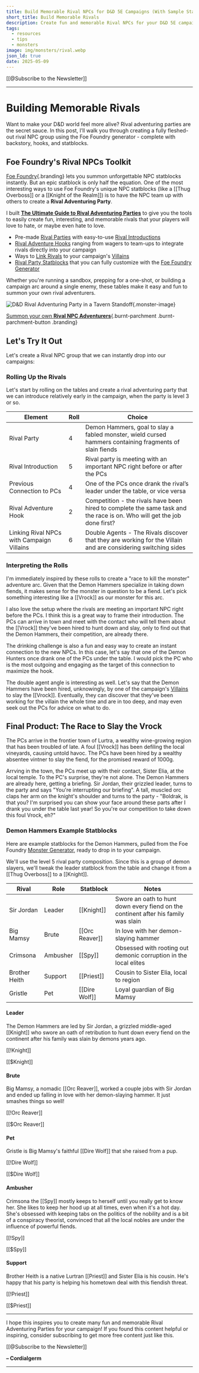 ```yaml
---
title: Build Memorable Rival NPCs for D&D 5E Campaigns (With Sample Statblocks)
short_title: Build Memorable Rivals
description: Create fun and memorable Rival NPCs for your D&D 5E campaigns with statblocks, hooks, and full party examples. Build a rival group from scratch with Foe Foundry!
tags:
  - resources
  - tips
  - monsters
image: img/monsters/rival.webp
json_ld: true
date: 2025-05-09
---
```


[[@Subscribe to the Newsletter]]

---

#	Building Memorable Rivals

Want to make your D&D world feel more alive? Rival adventuring parties are the secret sauce. In this post, I’ll walk you through creating a fully fleshed-out rival NPC group using the Foe Foundry generator - complete with backstory, hooks, and statblocks.

## Foe Foundry's Rival NPCs Toolkit

[Foe Foundry](https://foefoundry.com){.branding} lets you summon unforgettable NPC statblocks instantly. But an epic statblock is only half the equation. One of the most interesting ways to use Foe Foundry's unique NPC statblocks (like a [[Thug Overboss]] or a [[Knight of the Realm]]) is to have the NPC team up with others to create a **Rival Adventuring Party**.

I built [**The Ultimate Guide to Rival Adventuring Parties**](../families/rivals.md) to give you the tools to easily create fun, interesting, and memorable rivals that your players will love to hate, or maybe even hate to love.

- Pre-made [Rival Parties](../families/rivals.md#rival-adventuring-party-statblocks-for-dd-5e) with easy-to-use [Rival Introductions](../families/rivals.md#how-to-introduce-rivals-to-your-campaign)
- [Rival Adventure Hooks](../families/rivals.md#adventure-hooks-for-rival-adventuring-parties-in-dd-5e) ranging from wagers to team-ups to integrate rivals directly into your campaign
- Ways to [Link Rivals](../families/rivals.md#linking-rival-npc-parties-with-your-campaign-villains) to your campaign's [Villains](../families/villains.md)
- [Rival Party Statblocks](../families/rivals.md#rival-adventuring-party-statblocks-for-dd-5e) that you can fully customize with the [Foe Foundry Generator](../generate.md)

Whether you're running a sandbox, prepping for a one-shot, or building a campaign arc around a single enemy, these tables make it easy and fun to summon your own rival adventurers.

![D&D Rival Adventuring Party in a Tavern Standoff](../img/monsters/rival.webp){.monster-image}

[Summon your own **Rival NPC Adventurers**](../families/rivals.md){.burnt-parchment .burnt-parchment-button .branding}

## Let's Try It Out

Let's create a Rival NPC group that we can instantly drop into our campaigns:

### Rolling Up the Rivals

Let's start by rolling on the tables and create a rival adventuring party that we can introduce relatively early in the campaign, when the party is level 3 or so.

| Element | Roll | Choice                   |
| ------------|------|--------------------------|
| Rival Party      | 4  | Demon Hammers, goal to slay a fabled monster, wield cursed hammers containing fragments of slain fiends |
| Rival Introduction | 5 | Rival party is meeting with an important NPC right before or after the PCs |
| Previous Connection to PCs | 4 | One of the PCs once drank the rival’s leader under the table, or vice versa |
| Rival Adventure Hook | 2 | Competition - the rivals have been hired to complete the same task and the race is on. Who will get the job done first? |
| Linking Rival NPCs with Campaign Villains | 6 | Double Agents - The Rivals discover that they are working for the Villain and are considering switching sides |

### Interpreting the Rolls

I'm immediately inspired by these rolls to create a "race to kill the monster" adventure arc. Given that the Demon Hammers specialize in taking down fiends, it makes sense for the monster in question to be a fiend. Let's pick something interesting like a [[Vrock]] as our monster for this arc.  

I also love the setup where the rivals are meeting an important NPC right before the PCs. I think this is a great way to frame their introduction. The PCs can arrive in town and meet with the contact who will tell them about the [[Vrock]] they've been hired to hunt down and slay, only to find out that the Demon Hammers, their competition, are already there.

The drinking challenge is also a fun and easy way to create an instant connection to the new NPCs. In this case, let's say that one of the Demon Hunters once drank one of the PCs under the table. I would pick the PC who is the most outgoing and engaging as the target of this connection to maximize the hook.  

The double agent angle is interesting as well. Let's say that the Demon Hammers have been hired, unknowingly, by one of the campaign's [Villains](../families/villains.md) to slay the [[Vrock]]. Eventually, they can discover that they've been working for the villain the whole time and are in too deep, and may even seek out the PCs for advice on what to do.

## Final Product: The Race to Slay the Vrock

The PCs arrive in the frontier town of Lurtra, a wealthy wine-growing region that has been troubled of late. A foul [[Vrock]] has been defiling the local vineyards, causing untold havoc. The PCs have been hired by a wealthy absentee vintner to slay the fiend, for the promised reward of 1000g.  

Arrving in the town, the PCs meet up with their contact, Sister Elia, at the local temple. To the PC's surprise, they're not alone. The Demon Hammers are already here, getting a briefing. Sir Jordan, their grizzled leader, turns to the party and says "You're interrupting our briefing". A tall, muscled orc claps her arm on the knight's shoulder and turns to the party - "Boldrak, is that you? I'm surprised you can show your face around these parts after I drank you under the table last year! So you're our competition to take down this foul Vrock, eh?" 

### Demon Hammers Example Statblocks

Here are example statblocks for the Demon Hammers, pulled from the Foe Foundry [Monster Generator](../generate.md), ready to drop in to your campaign.

We'll use the level 5 rival party composition. Since this is a group of demon slayers, we'll tweak the leader statblock from the table and change it from a [[Thug Overboss]] to a [[Knight]].


|Rival| Role | Statblock | Notes |
|-----|------|-----------|-------|
|Sir Jordan | Leader | [[Knight]] | Swore an oath to hunt down every fiend on the continent after his family was slain |
| Big Mamsy | Brute | [[Orc Reaver]] | In love with her demon-slaying hammer |
| Crimsona | Ambusher | [[Spy]] | Obsessed with rooting out demonic corruption in the local elites |
| Brother Heith | Support | [[Priest]] | Cousin to Sister Elia, local to region |
| Gristle | Pet | [[Dire Wolf]] | Loyal guardian of Big Mamsy |

#### Leader

The Demon Hammers are led by Sir Jordan, a grizzled middle-aged [[Knight]] who swore an oath of retribution to hunt down every fiend on the continent after his family was slain by demons years ago.

[[!Knight]]

[[$Knight]]

#### Brute

Big Mamsy, a nomadic [[Orc Reaver]], worked a couple jobs with Sir Jordan and ended up falling in love with her demon-slaying hammer. It just smashes things so well!

[[!Orc Reaver]]

[[$Orc Reaver]]

#### Pet

Gristle is Big Mamsy's faithful [[Dire Wolf]] that she raised from a pup.

[[!Dire Wolf]]

[[$Dire Wolf]]

#### Ambusher

Crimsona the [[Spy]] mostly keeps to herself until you really get to know her. She likes to keep her hood up at all times, even when it's a hot day. She's obsessed with keeping tabs on the politics of the nobility and is a bit of a conspiracy theorist, convinced that all the local nobles are under the influence of powerful fiends.

[[!Spy]]

[[$Spy]]

#### Support

Brother Heith is a native Lurtran [[Priest]] and Sister Elia is his cousin. He's happy that his party is helping his hometown deal with this fiendish threat.

[[!Priest]]

[[$Priest]]

---

I hope this inspires you to create many fun and memorable Rival Adventuring Parties for your campaign! If you found this content helpful or inspiring, consider subscribing to get more free content just like this.

[[@Subscribe to the Newsletter]]

**– Cordialgerm**

---

